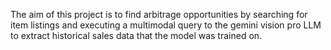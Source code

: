The aim of this project is to find arbitrage opportunities by searching for item listings and executing a multimodal query to the gemini vision pro LLM to extract historical sales data that the model was trained on.
